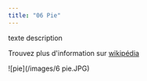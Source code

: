 ```yaml
---
title: "06 Pie"
---
```

texte description


Trouvez plus d'information sur [wikipédia](https://fr.wikipedia.org/wiki/Pie_bavarde)

![pie](/images/6 pie.JPG)